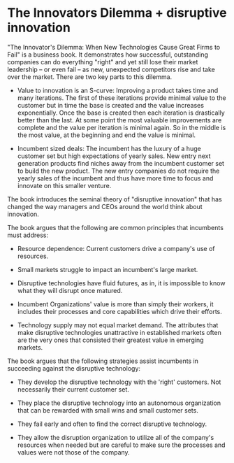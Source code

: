 # The Innovators Dilemma + disruptive innovation

"The Innovator's Dilemma: When New Technologies Cause Great Firms to Fail" is a business book. It demonstrates how successful, outstanding companies can do everything "right" and yet still lose their market leadership – or even fail – as new, unexpected competitors rise and take over the market. There are two key parts to this dilemma.

  * Value to innovation is an S-curve: Improving a product takes time and many iterations. The first of these iterations provide minimal value to the customer but in time the base is created and the value increases exponentially. Once the base is created then each iteration is drastically better than the last. At some point the most valuable improvements are complete and the value per iteration is minimal again. So in the middle is the most value, at the beginning and end the value is minimal.

  * Incumbent sized deals: The incumbent has the luxury of a huge customer set but high expectations of yearly sales. New entry next generation products find niches away from the incumbent customer set to build the new product. The new entry companies do not require the yearly sales of the incumbent and thus have more time to focus and innovate on this smaller venture.

The book introduces the seminal theory of "disruptive innovation" that has changed the way managers and CEOs around the world think about innovation. 

The book argues that the following are common principles that incumbents must address:

  * Resource dependence: Current customers drive a company's use of resources.

  * Small markets struggle to impact an incumbent's large market.

  * Disruptive technologies have fluid futures, as in, it is impossible to know what they will disrupt once matured.

  * Incumbent Organizations' value is more than simply their workers, it includes their processes and core capabilities which drive their efforts.

  * Technology supply may not equal market demand. The attributes that make disruptive technologies unattractive in established markets often are the very ones that consisted their greatest value in emerging markets.

The book argues that the following strategies assist incumbents in succeeding against the disruptive technology:

  * They develop the disruptive technology with the 'right' customers. Not necessarily their current customer set.

  * They place the disruptive technology into an autonomous organization that can be rewarded with small wins and small customer sets.

  * They fail early and often to find the correct disruptive technology.

  * They allow the disruption organization to utilize all of the company's resources when needed but are careful to make sure the processes and values were not those of the company.
